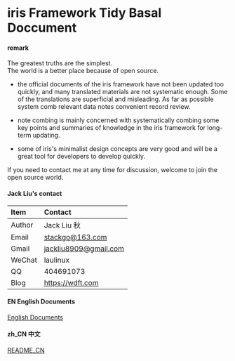 # iris Framework Tidy Basal Doccument

#### remark

The greatest truths are the simplest.  
The world is a better place because of open source.

* the official documents of the iris framework have not been updated too quickly, and many translated materials are not systematic enough. Some of the translations are superficial and misleading. As far as possible system comb relevant data notes convenient record review.
* note combing is mainly concerned with systematically combing some key points and summaries of knowledge in the iris framework for long-term updating.

* some of iris's minimalist design concepts are very good and will be a great tool for developers to develop quickly.

If you need to contact me at any time for discussion, welcome to join the open source world.

#### Jack Liu's contact
| Item  | Contact |
| :------ | :---------- |
| Author | Jack Liu 秋 |
| Email | stackgo@163.com |
| Gmail | jackliu8909@gmail.com |
| WeChat | laulinux |
| QQ | 404691073 |
| Blog | https://wdft.com |


#### EN English Documents
[English Documents](https://github.com/iotd/iris-doc/tree/master/EN)

#### zh_CN 中文
[README_CN](https://github.com/iotd/iris-doc/tree/master/zh_CN)



